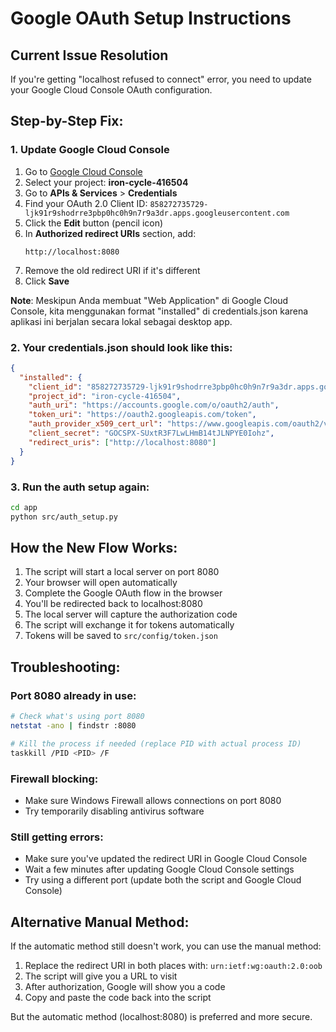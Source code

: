 # Google OAuth Setup Instructions

## Current Issue Resolution

If you're getting "localhost refused to connect" error, you need to update your Google Cloud Console OAuth configuration.

## Step-by-Step Fix:

### 1. Update Google Cloud Console

1. Go to [Google Cloud Console](https://console.cloud.google.com)
2. Select your project: **iron-cycle-416504**
3. Go to **APIs & Services** > **Credentials**
4. Find your OAuth 2.0 Client ID: `858272735729-ljk91r9shodrre3pbp0hc0h9n7r9a3dr.apps.googleusercontent.com`
5. Click the **Edit** button (pencil icon)
6. In **Authorized redirect URIs** section, add:
   ```
   http://localhost:8080
   ```
7. Remove the old redirect URI if it's different
8. Click **Save**

**Note**: Meskipun Anda membuat "Web Application" di Google Cloud Console, kita menggunakan format "installed" di credentials.json karena aplikasi ini berjalan secara lokal sebagai desktop app.

### 2. Your credentials.json should look like this:

```json
{
  "installed": {
    "client_id": "858272735729-ljk91r9shodrre3pbp0hc0h9n7r9a3dr.apps.googleusercontent.com",
    "project_id": "iron-cycle-416504",
    "auth_uri": "https://accounts.google.com/o/oauth2/auth",
    "token_uri": "https://oauth2.googleapis.com/token",
    "auth_provider_x509_cert_url": "https://www.googleapis.com/oauth2/v1/certs",
    "client_secret": "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",
    "redirect_uris": ["http://localhost:8080"]
  }
}
```

### 3. Run the auth setup again:

```bash
cd app
python src/auth_setup.py
```

## How the New Flow Works:

1. The script will start a local server on port 8080
2. Your browser will open automatically
3. Complete the Google OAuth flow in the browser
4. You'll be redirected back to localhost:8080
5. The local server will capture the authorization code
6. The script will exchange it for tokens automatically
7. Tokens will be saved to `src/config/token.json`

## Troubleshooting:

### Port 8080 already in use:

```bash
# Check what's using port 8080
netstat -ano | findstr :8080

# Kill the process if needed (replace PID with actual process ID)
taskkill /PID <PID> /F
```

### Firewall blocking:

- Make sure Windows Firewall allows connections on port 8080
- Try temporarily disabling antivirus software

### Still getting errors:

- Make sure you've updated the redirect URI in Google Cloud Console
- Wait a few minutes after updating Google Cloud Console settings
- Try using a different port (update both the script and Google Cloud Console)

## Alternative Manual Method:

If the automatic method still doesn't work, you can use the manual method:

1. Replace the redirect URI in both places with: `urn:ietf:wg:oauth:2.0:oob`
2. The script will give you a URL to visit
3. After authorization, Google will show you a code
4. Copy and paste the code back into the script

But the automatic method (localhost:8080) is preferred and more secure.
